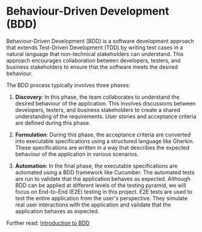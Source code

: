 # Behaviour-Driven Development (BDD)

Behaviour-Driven Development (BDD) is a software development approach that extends Test-Driven Development (TDD) by writing test cases in a natural language that non-technical stakeholders can understand. This approach encourages collaboration between developers, testers, and business stakeholders to ensure that the software meets the desired behaviour.

The BDD process typically involves three phases:

1. **Discovery**: In this phase, the team collaborates to understand the desired behaviour of the application. This involves discussions between developers, testers, and business stakeholders to create a shared understanding of the requirements. User stories and acceptance criteria are defined during this phase.

2. **Formulation**: During this phase, the acceptance criteria are converted into executable specifications using a structured language like Gherkin. These specifications are written in a way that describes the expected behaviour of the application in various scenarios.

3. **Automation**: In the final phase, the executable specifications are automated using a BDD framework like Cucumber. The automated tests are run to validate that the application behaves as expected. Although BDD can be applied at different levels of the testing pyramid, we will focus on End-to-End (E2E) testing in this project. E2E tests are used to test the entire application from the user's perspective. They simulate real user interactions with the application and validate that the application behaves as expected.

Further read: [Introduction to BDD](https://cucumber.io/docs/bdd/)
